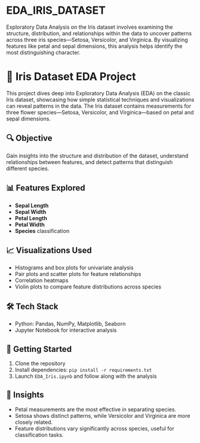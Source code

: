 # EDA_IRIS_DATASET
Exploratory Data Analysis on the Iris dataset involves examining the structure, distribution, and relationships within the data to uncover patterns across three iris species—Setosa, Versicolor, and Virginica. By visualizing features like petal and sepal dimensions, this analysis helps identify the most distinguishing character.
# 🌸 Iris Dataset EDA Project

This project dives deep into Exploratory Data Analysis (EDA) on the classic Iris dataset, showcasing how simple statistical techniques and visualizations can reveal patterns in the data. The Iris dataset contains measurements for three flower species—Setosa, Versicolor, and Virginica—based on petal and sepal dimensions.

## 🔍 Objective
Gain insights into the structure and distribution of the dataset, understand relationships between features, and detect patterns that distinguish different species.

## 📊 Features Explored
- **Sepal Length**
- **Sepal Width**
- **Petal Length**
- **Petal Width**
- **Species** classification

## 📈 Visualizations Used
- Histograms and box plots for univariate analysis
- Pair plots and scatter plots for feature relationships
- Correlation heatmaps
- Violin plots to compare feature distributions across species

## 🛠️ Tech Stack
- Python: Pandas, NumPy, Matplotlib, Seaborn
- Jupyter Notebook for interactive analysis

## 🚀 Getting Started
1. Clone the repository
2. Install dependencies: `pip install -r requirements.txt`
3. Launch `EDA_Iris.ipynb` and follow along with the analysis

## 📌 Insights
- Petal measurements are the most effective in separating species.
- Setosa shows distinct patterns, while Versicolor and Virginica are more closely related.
- Feature distributions vary significantly across species, useful for classification tasks.

